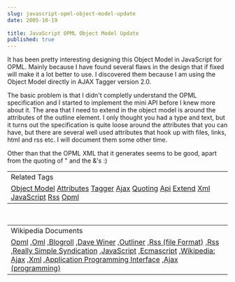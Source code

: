```yaml
---
slug: javascript-opml-object-model-update
date: 2005-10-19
 
title: JavaScript OPML Object Model Update
published: true
---
```

It has been pretty interesting designing this Object Model in JavaScript for OPML.  Mainly because I have found several flaws in the design that if fixed will make it a lot better to use.  I discovered them because I am using the Object Model directly in AJAX Tagger version 2.0.<p />The basic problem is that I didn't completly understand the OPML specification and I started to implement the mini API before I knew more about it.  The area that I need to extend in the object model is around the attributes of the outline element.  I only thought you had a type and text, but it turns out the specification is quite loose around the attributes that you can have, but there are several well used attributes that hook up with files, links, html and rss etc.  I will document them some other time.<p />Other than that the OPML XML that it generates seems to be good, apart from the quoting of " and the &amp;'s :)<p /><table class="TechnoratiHead TagHeader">
<tr><td>Related Tags</td></tr>
<tr class="Technorati"><td>
<a href="https://paul.kinlan.me/tags/Object%20Model" class="Tag" rel="tag">Object Model</a> <a href="https://paul.kinlan.me/tags/Attributes" class="Tag" rel="tag">Attributes</a> <a href="https://paul.kinlan.me/tags/Tagger" class="Tag" rel="tag">Tagger</a> <a href="https://paul.kinlan.me/tags/Ajax" class="Tag" rel="tag">Ajax</a> <a href="https://paul.kinlan.me/tags/Quoting" class="Tag" rel="tag">Quoting</a> <a href="https://paul.kinlan.me/tags/Api" class="Tag" rel="tag">Api</a> <a href="https://paul.kinlan.me/tags/Extend" class="Tag" rel="tag">Extend</a> <a href="https://paul.kinlan.me/tags/Xml" class="Tag" rel="tag">Xml</a> <a href="https://paul.kinlan.me/tags/JavaScript" class="Tag" rel="tag">JavaScript</a> <a href="https://paul.kinlan.me/tags/Rss" class="Tag" rel="tag">Rss</a> <a href="https://paul.kinlan.me/tags/Opml" class="Tag" rel="tag">Opml</a>
</td></tr>
</table><br /><table class="TechnoratiHead TagHeader">
<tr><td>Wikipedia Documents</td></tr>
<tr class="Technorati"><td>
<a href="http://en.wikipedia.org/wiki/OPML">Opml</a> ,<a href="http://en.wikipedia.org/wiki/OML">Oml</a> ,<a href="http://en.wikipedia.org/wiki/Blogroll">Blogroll</a> ,<a href="http://en.wikipedia.org/wiki/Dave_Winer">Dave Winer</a> ,<a href="http://en.wikipedia.org/wiki/Outliner">Outliner</a> ,<a href="http://en.wikipedia.org/wiki/RSS_(protocol)">Rss (file Format)</a> ,<a href="http://en.wikipedia.org/wiki/RSS">Rss</a> ,<a href="http://en.wikipedia.org/wiki/Really_Simple_Syndication">Really Simple Syndication</a> ,<a href="http://en.wikipedia.org/wiki/JavaScript">JavaScript</a> ,<a href="http://en.wikipedia.org/wiki/ECMAScript">Ecmascript</a> ,<a href="http://en.wikipedia.org/wiki/AJAX">Wikipedia: Ajax</a> ,<a href="http://en.wikipedia.org/wiki/XML">Xml</a> ,<a href="http://en.wikipedia.org/wiki/API">Application Programming Interface</a> ,<a href="http://en.wikipedia.org/wiki/Ajax_(programming)">Ajax (programming)</a>
</td></tr>
</table><div class="blogger-post-footer"><img class="posterous_download_image" src="https://blogger.googleusercontent.com/tracker/8109338-112976068184034786?l=www.kinlan.co.uk%2Findex.html" height="1" alt="" width="1" /></div>

